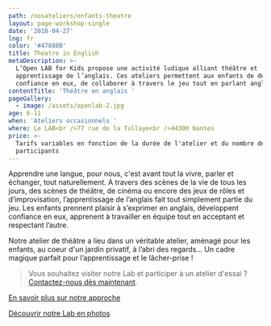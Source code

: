 ```yaml
---
path: /nosateliers/enfants-theatre
layout: page-workshop-single
date: '2018-04-27'
lng: fr
color: '#47888B'
title: Theatre in English
metaDescription: >-
  L’Open LAB for Kids propose une activité ludique alliant théâtre et
  apprentissage de l’anglais. Ces ateliers permettent aux enfants de développer
  confiance en eux, de collaborer à travers le jeu tout en parlant anglais. 
contentTitle: 'Théâtre en anglais '
pageGallery:
  - image: /assets/openlab-2.jpg
age: 6-11
when: 'Ateliers occasionnels '
where: Le LAB<br />77 rue de la Tullaye<br />44300 Nantes
price: >-
  Tarifs variables en fonction de la durée de l'atelier et du nombre de
  participants
---
```

Apprendre une langue, pour nous, c'est avant tout la vivre, parler et échanger, tout naturellement. A travers des scènes de la vie de tous les jours, des scènes de théâtre, de cinéma ou encore des jeux de rôles et d’improvisation, l’apprentissage de l’anglais fait tout simplement partie du jeu. Les enfants prennent plaisir à s’exprimer en anglais, développent confiance en eux, apprenent à travailler en équipe tout en acceptant et respectant l’autre. 

Notre atelier de théâtre a lieu dans un véritable atelier, aménagé pour les enfants, au coeur d'un jardin privatif, à l’abri des regards… Un cadre magique parfait pour l’apprentissage et le lâcher-prise !

> Vous souhaitez visiter notre Lab et participer à un atelier d'essai ? [Contactez-nous dès maintenant](mailto:hello@lopenlab.com). 

[En savoir plus sur notre approche](/pedagogie)  

[Découvrir notre Lab en photos](/nosateliers/#lab)
